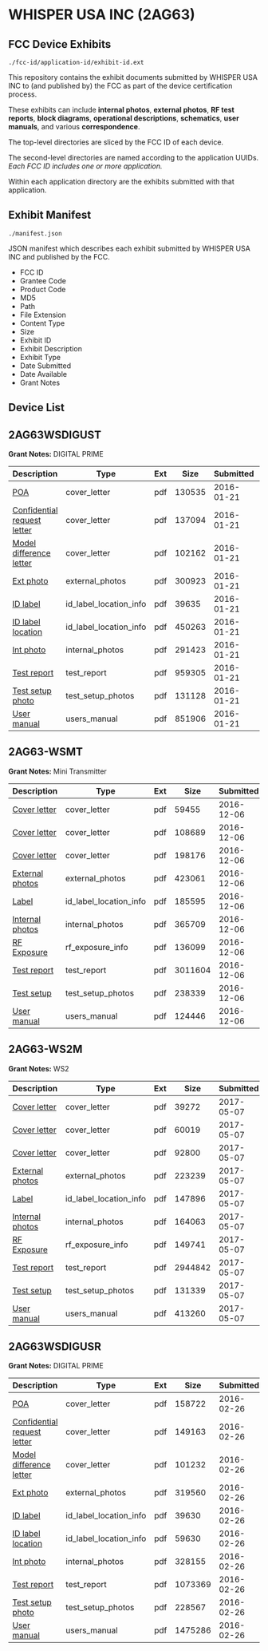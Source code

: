 # WHISPER USA  INC (2AG63)
## FCC Device Exhibits

```
./fcc-id/application-id/exhibit-id.ext
```

This repository contains the exhibit documents submitted by WHISPER USA  INC to (and published by) the FCC as part of the device certification process.

These exhibits can include **internal photos**, **external photos**, **RF test reports**, **block diagrams**, **operational descriptions**, **schematics**, **user manuals**, and various **correspondence**.

The top-level directories are sliced by the FCC ID of each device.

The second-level directories are named according to the application UUIDs. *Each FCC ID includes one or more application.*

Within each application directory are the exhibits submitted with that application. 

## Exhibit Manifest

```
./manifest.json
```

JSON manifest which describes each exhibit submitted by WHISPER USA  INC and published by the FCC.

- FCC ID
- Grantee Code
- Product Code
- MD5
- Path
- File Extension
- Content Type
- Size
- Exhibit ID
- Exhibit Description
- Exhibit Type
- Date Submitted
- Date Available
- Grant Notes

## Device List
## 2AG63WSDIGUST
**Grant Notes:** DIGITAL PRIME

| Description | Type | Ext | Size | Submitted | Available |
| ----------- | ---- | --- | ---- | --------- | --------- |
| [POA](2AG63WSDIGUST/8a385729ca952e3168456ff8881be3f3/2880478.pdf) | cover_letter | pdf | 130535 | 2016-01-21 | 2016-01-22 |
| [Confidential request letter](2AG63WSDIGUST/8a385729ca952e3168456ff8881be3f3/2880479.pdf) | cover_letter | pdf | 137094 | 2016-01-21 | 2016-01-22 |
| [Model difference letter](2AG63WSDIGUST/8a385729ca952e3168456ff8881be3f3/2880480.pdf) | cover_letter | pdf | 102162 | 2016-01-21 | 2016-01-22 |
| [Ext photo](2AG63WSDIGUST/8a385729ca952e3168456ff8881be3f3/2880483.pdf) | external_photos | pdf | 300923 | 2016-01-21 | 2016-01-22 |
| [ID label](2AG63WSDIGUST/8a385729ca952e3168456ff8881be3f3/2880485.pdf) | id_label_location_info | pdf | 39635 | 2016-01-21 | 2016-01-22 |
| [ID label location](2AG63WSDIGUST/8a385729ca952e3168456ff8881be3f3/2880486.pdf) | id_label_location_info | pdf | 450263 | 2016-01-21 | 2016-01-22 |
| [Int photo](2AG63WSDIGUST/8a385729ca952e3168456ff8881be3f3/2880484.pdf) | internal_photos | pdf | 291423 | 2016-01-21 | 2016-01-22 |
| [Test report](2AG63WSDIGUST/8a385729ca952e3168456ff8881be3f3/2880481.pdf) | test_report | pdf | 959305 | 2016-01-21 | 2016-01-22 |
| [Test setup photo](2AG63WSDIGUST/8a385729ca952e3168456ff8881be3f3/2880482.pdf) | test_setup_photos | pdf | 131128 | 2016-01-21 | 2016-01-22 |
| [User manual](2AG63WSDIGUST/8a385729ca952e3168456ff8881be3f3/2880487.pdf) | users_manual | pdf | 851906 | 2016-01-21 | 2016-01-22 |
## 2AG63-WSMT
**Grant Notes:** Mini Transmitter

| Description | Type | Ext | Size | Submitted | Available |
| ----------- | ---- | --- | ---- | --------- | --------- |
| [Cover letter](2AG63-WSMT/74484c51a4b91e1a3d23f8a351773196/3219652.pdf) | cover_letter | pdf | 59455 | 2016-12-06 | 2016-12-06 |
| [Cover letter](2AG63-WSMT/74484c51a4b91e1a3d23f8a351773196/3219653.pdf) | cover_letter | pdf | 108689 | 2016-12-06 | 2016-12-06 |
| [Cover letter](2AG63-WSMT/74484c51a4b91e1a3d23f8a351773196/3219654.pdf) | cover_letter | pdf | 198176 | 2016-12-06 | 2016-12-06 |
| [External photos](2AG63-WSMT/74484c51a4b91e1a3d23f8a351773196/3219655.pdf) | external_photos | pdf | 423061 | 2016-12-06 | 2016-12-06 |
| [Label](2AG63-WSMT/74484c51a4b91e1a3d23f8a351773196/3219656.pdf) | id_label_location_info | pdf | 185595 | 2016-12-06 | 2016-12-06 |
| [Internal photos](2AG63-WSMT/74484c51a4b91e1a3d23f8a351773196/3219657.pdf) | internal_photos | pdf | 365709 | 2016-12-06 | 2016-12-06 |
| [RF Exposure](2AG63-WSMT/74484c51a4b91e1a3d23f8a351773196/3219659.pdf) | rf_exposure_info | pdf | 136099 | 2016-12-06 | 2016-12-06 |
| [Test report](2AG63-WSMT/74484c51a4b91e1a3d23f8a351773196/3219661.pdf) | test_report | pdf | 3011604 | 2016-12-06 | 2016-12-06 |
| [Test setup](2AG63-WSMT/74484c51a4b91e1a3d23f8a351773196/3219662.pdf) | test_setup_photos | pdf | 238339 | 2016-12-06 | 2016-12-06 |
| [User manual](2AG63-WSMT/74484c51a4b91e1a3d23f8a351773196/3219663.pdf) | users_manual | pdf | 124446 | 2016-12-06 | 2016-12-06 |
## 2AG63-WS2M
**Grant Notes:** WS2

| Description | Type | Ext | Size | Submitted | Available |
| ----------- | ---- | --- | ---- | --------- | --------- |
| [Cover letter](2AG63-WS2M/51898865c654bef76eddfd5950b18737/3381587.pdf) | cover_letter | pdf | 39272 | 2017-05-07 | 2017-05-07 |
| [Cover letter](2AG63-WS2M/51898865c654bef76eddfd5950b18737/3381588.pdf) | cover_letter | pdf | 60019 | 2017-05-07 | 2017-05-07 |
| [Cover letter](2AG63-WS2M/51898865c654bef76eddfd5950b18737/3381589.pdf) | cover_letter | pdf | 92800 | 2017-05-07 | 2017-05-07 |
| [External photos](2AG63-WS2M/51898865c654bef76eddfd5950b18737/3381590.pdf) | external_photos | pdf | 223239 | 2017-05-07 | 2017-05-07 |
| [Label](2AG63-WS2M/51898865c654bef76eddfd5950b18737/3381591.pdf) | id_label_location_info | pdf | 147896 | 2017-05-07 | 2017-05-07 |
| [Internal photos](2AG63-WS2M/51898865c654bef76eddfd5950b18737/3381592.pdf) | internal_photos | pdf | 164063 | 2017-05-07 | 2017-05-07 |
| [RF Exposure](2AG63-WS2M/51898865c654bef76eddfd5950b18737/3381594.pdf) | rf_exposure_info | pdf | 149741 | 2017-05-07 | 2017-05-07 |
| [Test report](2AG63-WS2M/51898865c654bef76eddfd5950b18737/3381596.pdf) | test_report | pdf | 2944842 | 2017-05-07 | 2017-05-07 |
| [Test setup](2AG63-WS2M/51898865c654bef76eddfd5950b18737/3381597.pdf) | test_setup_photos | pdf | 131339 | 2017-05-07 | 2017-05-07 |
| [User manual](2AG63-WS2M/51898865c654bef76eddfd5950b18737/3381598.pdf) | users_manual | pdf | 413260 | 2017-05-07 | 2017-05-07 |
## 2AG63WSDIGUSR
**Grant Notes:** DIGITAL PRIME

| Description | Type | Ext | Size | Submitted | Available |
| ----------- | ---- | --- | ---- | --------- | --------- |
| [POA](2AG63WSDIGUSR/b075ea4f08a3caa438b98bad9f2973df/2912113.pdf) | cover_letter | pdf | 158722 | 2016-02-26 | 2016-02-26 |
| [Confidential request letter](2AG63WSDIGUSR/b075ea4f08a3caa438b98bad9f2973df/2912114.pdf) | cover_letter | pdf | 149163 | 2016-02-26 | 2016-02-26 |
| [Model difference letter](2AG63WSDIGUSR/b075ea4f08a3caa438b98bad9f2973df/2912115.pdf) | cover_letter | pdf | 101232 | 2016-02-26 | 2016-02-26 |
| [Ext photo](2AG63WSDIGUSR/b075ea4f08a3caa438b98bad9f2973df/2912118.pdf) | external_photos | pdf | 319560 | 2016-02-26 | 2016-02-26 |
| [ID label](2AG63WSDIGUSR/b075ea4f08a3caa438b98bad9f2973df/2912120.pdf) | id_label_location_info | pdf | 39630 | 2016-02-26 | 2016-02-26 |
| [ID label location](2AG63WSDIGUSR/b075ea4f08a3caa438b98bad9f2973df/2912121.pdf) | id_label_location_info | pdf | 59630 | 2016-02-26 | 2016-02-26 |
| [Int photo](2AG63WSDIGUSR/b075ea4f08a3caa438b98bad9f2973df/2912119.pdf) | internal_photos | pdf | 328155 | 2016-02-26 | 2016-02-26 |
| [Test report](2AG63WSDIGUSR/b075ea4f08a3caa438b98bad9f2973df/2912116.pdf) | test_report | pdf | 1073369 | 2016-02-26 | 2016-02-26 |
| [Test setup photo](2AG63WSDIGUSR/b075ea4f08a3caa438b98bad9f2973df/2912117.pdf) | test_setup_photos | pdf | 228567 | 2016-02-26 | 2016-02-26 |
| [User manual](2AG63WSDIGUSR/b075ea4f08a3caa438b98bad9f2973df/2912122.pdf) | users_manual | pdf | 1475286 | 2016-02-26 | 2016-02-26 |
